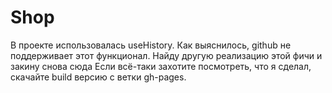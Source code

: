 # Shop
В проекте использовалась useHistory. Как выяснилось, github не поддерживает этот функционал. Найду другую реализацию этой фичи и закину снова сюда
Если всё-таки захотите посмотреть, что я сделал, скачайте build версию с ветки gh-pages.
